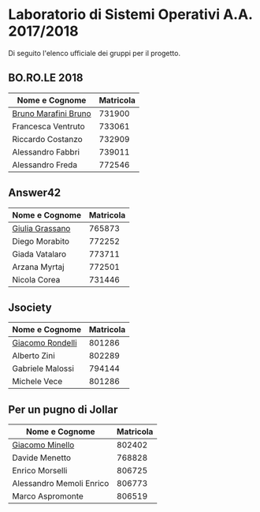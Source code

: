# Laboratorio di Sistemi Operativi A.A. 2017/2018

Di seguito l'elenco ufficiale dei gruppi per il progetto.
    
## BO.RO.LE 2018
|  Nome e Cognome | Matricola  |
|---|---|
|  [Bruno Marafini Bruno](mailto:bruno.marafini@studio.unibo.it) |  731900 | 
| Francesca Ventruto | 733061 |
| Riccardo Costanzo | 732909 |
| Alessandro Fabbri | 739011 |
| Alessandro Freda | 772546 |

## Answer42
|  Nome e Cognome | Matricola  |
|---|---|
|  [Giulia Grassano](mailto:giulia.grassano@studio.unibo.it) |  765873 | 
| Diego Morabito | 772252 |
| Giada Vatalaro | 773711 |
| Arzana Myrtaj | 772501 |
| Nicola Corea | 731446 |

## Jsociety
|  Nome e Cognome | Matricola  |
|---|---|
|  [Giacomo Rondelli](mailto:giacomo.rondelli2@studio.unibo.it) |  801286 | 
| Alberto Zini | 802289 |
| Gabriele Malossi | 794144 |
| Michele Vece | 801286 |

## Per un pugno di Jollar
|  Nome e Cognome | Matricola  |
|---|---|
|  [Giacomo Minello](mailto:mailto:giacomo.minello@studio.unibo.it) |  802402 | 
| Davide Menetto | 768828 |
| Enrico Morselli | 806725 |
| Alessandro Memoli Enrico | 806773 |
| Marco Aspromonte | 806519 |

